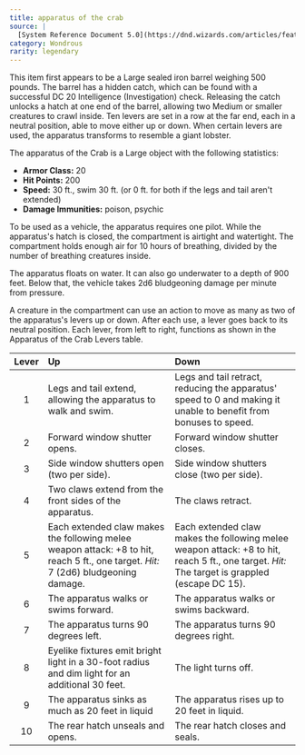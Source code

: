 ```yaml
---
title: apparatus of the crab
source: |
  [System Reference Document 5.0](https://dnd.wizards.com/articles/features/systems-reference-document-srd)
category: Wondrous
rarity: legendary
---
```


This item first appears to be a Large sealed iron barrel weighing 500 pounds. The barrel has a hidden catch, which can be found with a successful DC 20 Intelligence (Investigation) check. Releasing the catch unlocks a hatch at one end of the barrel, allowing two Medium or smaller creatures to crawl inside. Ten levers are set in a row at the far end, each in a neutral position, able to move either up or down. When certain levers are used, the apparatus transforms to resemble a giant lobster.

The apparatus of the Crab is a Large object with the following statistics:

- **Armor Class:** 20
- **Hit Points:** 200
- **Speed:** 30 ft., swim 30 ft. (or 0 ft. for both if the legs and tail aren't extended)
- **Damage Immunities:** poison, psychic

To be used as a vehicle, the apparatus requires one pilot. While the apparatus's hatch is closed, the compartment is airtight and watertight. The compartment holds enough air for 10 hours of breathing, divided by the number of breathing creatures inside.

The apparatus floats on water. It can also go underwater to a depth of 900 feet. Below that, the vehicle takes 2d6 bludgeoning damage per minute from pressure.

A creature in the compartment can use an action to move as many as two of the apparatus's levers up or down. After each use, a lever goes back to its neutral position. Each lever, from left to right, functions as shown in the Apparatus of the Crab Levers table.

| Lever | Up                                                                                                                                 | Down                                                                                                                                          |
|:-----:|:-----------------------------------------------------------------------------------------------------------------------------------|:----------------------------------------------------------------------------------------------------------------------------------------------|
|   1   | Legs and tail extend, allowing the apparatus to walk and swim.                                                                     | Legs and tail retract, reducing the apparatus' speed to 0 and making it unable to benefit from bonuses to speed.                              |
|   2   | Forward window shutter opens.                                                                                                      | Forward window shutter closes.                                                                                                                |
|   3   | Side window shutters open (two per side).                                                                                          | Side window shutters close (two per side).                                                                                                    |
|   4   | Two claws extend from the front sides of the apparatus.                                                                            | The claws retract.                                                                                                                            |
|   5   | Each extended claw makes the following melee weapon attack: +8 to hit, reach 5 ft., one target. *Hit:* 7 (2d6) bludgeoning damage. | Each extended claw makes the following melee weapon attack: +8 to hit, reach 5 ft., one target. *Hit:* The target is grappled (escape DC 15). |
|   6   | The apparatus walks or swims forward.                                                                                              | The apparatus walks or swims backward.                                                                                                        |
|   7   | The apparatus turns 90  degrees left.                                                                                              | The apparatus turns 90 degrees right.                                                                                                         |
|   8   | Eyelike fixtures emit bright light in a 30-foot radius and dim light for an additional 30 feet.                                    | The light turns off.                                                                                                                          |
|   9   | The apparatus sinks as much as 20 feet in liquid                                                                                   | The apparatus rises up to 20 feet in liquid.                                                                                                  |
|  10   | The rear hatch unseals and opens.                                                                                                  | The rear hatch closes and seals.                                                                                                              |
